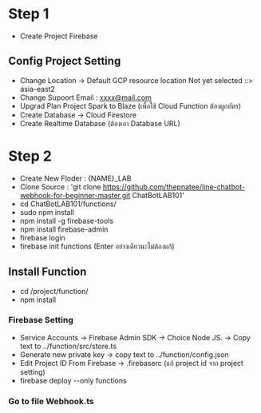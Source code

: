 
# Step 1 #
- Create Project Firebase
## Config Project Setting ##
- Change Location -> Default GCP resource location  Not yet selected ::> asia-east2
- Change Supoort Email : xxxx@mail.com
- Upgrad Plan Project Spark to Blaze (เพื่อใช้ Cloud Function ต้องผูกบัตร)
- Create Database -> Cloud Firestore
- Create Realtime Database (ต้องเอา Database URL)

# Step 2 #
- Create New Floder : {NAME}_LAB
- Clone Source : 'git clone https://github.com/thepnatee/line-chatbot-webhook-for-beginner-master.git ChatBotLAB101'
- cd ChatBotLAB101/functions/
- sudo npm install
- npm install -g firebase-tools
- npm install firebase-admin
- firebase login
- firebase init functions (Enter อย่างเดียวนะไม่ต้องแก้)
## Install Function ##
- cd /project/function/
- npm install
### Firebase Setting ###
- Service Accounts -> Firebase Admin SDK -> Choice Node JS. -> Copy text to ../function/src/store.ts
- Generate new private key -> copy text to ../function/config.json
- Edit Project ID From Firebase -> .firebaserc (แก้ project id จาก project setting)
- firebase deploy --only functions

### Go to file Webhook.ts ##



